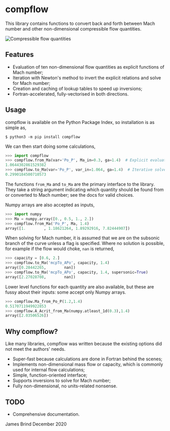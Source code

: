 # compflow

This library contains functions to convert back and forth between Mach number
and other non-dimensional compressible flow quantities.

![Compressible flow quantities](sample/sample.svg)

## Features

* Evaluation of ten non-dimensional flow quantities as explicit functions of
  Mach number;
* Iteration with Newton's method to invert the explicit relations and solve for
  Mach number;
* Creation and caching of lookup tables to speed up inversions;
* Fortran-accelerated, fully-vectorised in both directions.

## Usage

compflow is available on the Python Package Index, so installation is as simple as,
```
$ python3 -m pip install compflow
```

We can then start doing some calculations,
```python
>>> import compflow
>>> compflow.from_Ma(var='Po_P', Ma_in=0.3, ga=1.4)  # Explicit evaluation
1.0644302861529382
>>> compflow.to_Ma(var='Po_P', var_in=1.064, ga=1.4)  # Iterative solve
0.2990184500710573
```
The functions `from_Ma` and `to_Ma` are the primary interface to the library.
They take a string argument indicating which quantity should be found from or
converted to Mach number; see the docs for valid choices.

Numpy arrays are also accepted as inputs,
```python
>>> import numpy
>>> Ma = numpy.array([0., 0.5, 1., 2.])
>>> compflow.from_Ma('Po_P', Ma, 1.4)
array([1.        , 1.18621264, 1.89292916, 7.82444907])
```

When solving for Mach number, it is assumed that we are on the subsonic branch
of the curve unless a flag is specified. Where no solution is possible, for
example if the flow would choke, `nan` is returned,
```python 
>>> capacity = [0.6, 2.]
>>> compflow.to_Ma('mcpTo_APo', capacity, 1.4)
array([0.28442265,        nan])
>>> compflow.to_Ma('mcpTo_APo', capacity, 1.4, supersonic=True)
array([2.27028708,        nan])
```

Lower level functions for each quantity are also available, but these are fussy
about their inputs: some accept only Numpy arrays.
```python
>>> compflow.Ma_from_Po_P(1.2,1.4)
0.5170711949922853
>>> compflow.A_Acrit_from_Ma(numpy.atleast_1d(0.3),1.4)
array([2.03506526])
```

## Why compflow?

Like many libraries, compflow was written because the existing options did not
meet the authors' needs.

* Super-fast because calculations are done in Fortran behind the scenes;
* Implements non-dimensional mass flow or capacity, which is commonly used for
  internal flow calculations;
* Simple, function-oriented interface;
* Supports inversions to solve for Mach number;
* Fully non-dimensional, no units-related nonsense.

## TODO

* Comprehensive documentation.

James Brind
December 2020
